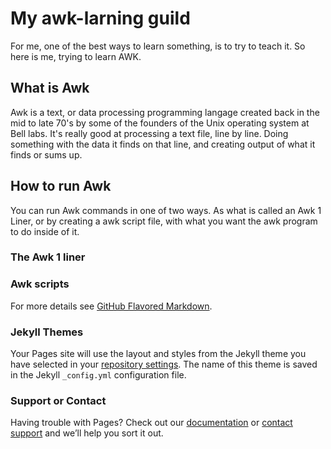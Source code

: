 # My awk-larning guild

For me, one of the best ways to learn something, is to try to teach it.  So here is me, trying to learn AWK.

## What is Awk

Awk is a text, or data processing programming langage created back in the mid to late 70's by some of the founders of the Unix operating system at Bell labs.  It's really good at processing a text file, line by line. Doing something with the data it finds on that line, and creating output of what it finds or sums up.

## How to run Awk

You can run Awk commands in one of two ways.  As what is called an Awk 1 Liner, or by creating a awk script file, with what you want the awk program to do inside of it.

### The Awk 1 liner

### Awk scripts



For more details see [GitHub Flavored Markdown](https://guides.github.com/features/mastering-markdown/).

### Jekyll Themes

Your Pages site will use the layout and styles from the Jekyll theme you have selected in your [repository settings](https://github.com/Dr-WaSaBi/learning-awk/settings). The name of this theme is saved in the Jekyll `_config.yml` configuration file.

### Support or Contact

Having trouble with Pages? Check out our [documentation](https://docs.github.com/categories/github-pages-basics/) or [contact support](https://github.com/contact) and we’ll help you sort it out.
